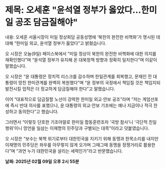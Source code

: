 # **제목: 오세훈 "윤석열 정부가 옳았다…한미일 공조 담금질해야"**

  내용: 오세훈 서울시장이 미일 정상회담 공동성명에 ‘북한의 완전한 비핵화’가 명시된 데 대해 “한미일 외교, 윤석열 정부가 옳았다”고 밝혔습니다. 

오 시장은 오늘(9일) 페이스북에서 “미일 정상이 북한의 완전한 비핵화에 대한 의지를 재확인했다”며 “윤석열 정부가 유지해 온 대북정책 방향과 정확히 일치한다”며 이같이 말했습니다. 

오 시장은 “윤 대통령은 정치적 리스크를 감수하며 한일관계를 회복했고, 문재인 전 대통령이 망친 한미관계를 완벽히 복원했다”며 “윤 정부의 국정에서 책임질 것은 책임지되 발전시킬 업적은 더 정교하게 담금질해야 한다”고 말했습니다. 

이어 “대표적으로 담금질할 노선이 강력한 한미일 외교‧안보 공조”라며 “저는 계엄선포에 즉시 반대 의사를 표했으나, 윤 대통령의 외교‧안보 기조에는 예나 지금이나 적극 찬성하고 동의한다”고 했습니다. 

그러면서 “이렇듯 단호한 기조야말로 한미일 합동훈련조차 ‘국방 참사’니 ‘극단적 친일 행위’이니 망언을 일삼는 이재명의 민주당과 구별되는 대목”이라고 덧붙였습니다. 

오 시장은 “보수는 북핵 위기로부터 대한민국을 지키기 위해 동맹과 한목소리를 내지만 이재명의 민주당은 좌우를 아무렇지 않게 오가며 그때그때 동맹을 정쟁거리로 활용한다”며 “과연 누가 대한민국을 살리는 세력인가”라고 반문했습니다.

  **날짜: 2025년 02월 09일 오후 2시 55분**